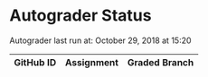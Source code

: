 # Autograder Status
Autograder last run at: October 29, 2018 at 15:20

| GitHub ID | Assignment | Graded Branch |
|-----------|------------|---------------|
